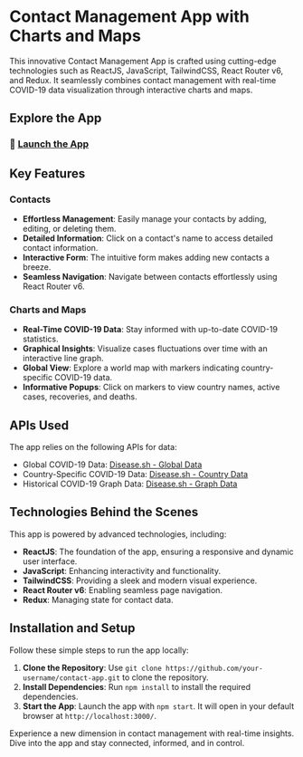 # Contact Management App with Charts and Maps



This innovative Contact Management App is crafted using cutting-edge technologies such as ReactJS, JavaScript, TailwindCSS, React Router v6, and Redux. It seamlessly combines contact management with real-time COVID-19 data visualization through interactive charts and maps.

## Explore the App
### 🚀 **[Launch the App](https://main--luminous-marshmallow-18de66.netlify.app/)**

## Key Features
### Contacts
- **Effortless Management**: Easily manage your contacts by adding, editing, or deleting them.
- **Detailed Information**: Click on a contact's name to access detailed contact information.
- **Interactive Form**: The intuitive form makes adding new contacts a breeze.
- **Seamless Navigation**: Navigate between contacts effortlessly using React Router v6.



### Charts and Maps
- **Real-Time COVID-19 Data**: Stay informed with up-to-date COVID-19 statistics.
- **Graphical Insights**: Visualize cases fluctuations over time with an interactive line graph.
- **Global View**: Explore a world map with markers indicating country-specific COVID-19 data.
- **Informative Popups**: Click on markers to view country names, active cases, recoveries, and deaths.



## APIs Used
The app relies on the following APIs for data:

- Global COVID-19 Data: [Disease.sh - Global Data](https://disease.sh/v3/covid-19/all)
- Country-Specific COVID-19 Data: [Disease.sh - Country Data](https://disease.sh/v3/covid-19/countries)
- Historical COVID-19 Graph Data: [Disease.sh - Graph Data](https://disease.sh/v3/covid-19/historical/all?lastdays=all)

## Technologies Behind the Scenes
This app is powered by advanced technologies, including:

- **ReactJS**: The foundation of the app, ensuring a responsive and dynamic user interface.
- **JavaScript**: Enhancing interactivity and functionality.
- **TailwindCSS**: Providing a sleek and modern visual experience.
- **React Router v6**: Enabling seamless page navigation.
- **Redux**: Managing state for contact data.

## Installation and Setup
Follow these simple steps to run the app locally:

1. **Clone the Repository**: Use `git clone https://github.com/your-username/contact-app.git` to clone the repository.
2. **Install Dependencies**: Run `npm install` to install the required dependencies.
3. **Start the App**: Launch the app with `npm start`. It will open in your default browser at `http://localhost:3000/`.



Experience a new dimension in contact management with real-time insights. Dive into the app and stay connected, informed, and in control.

